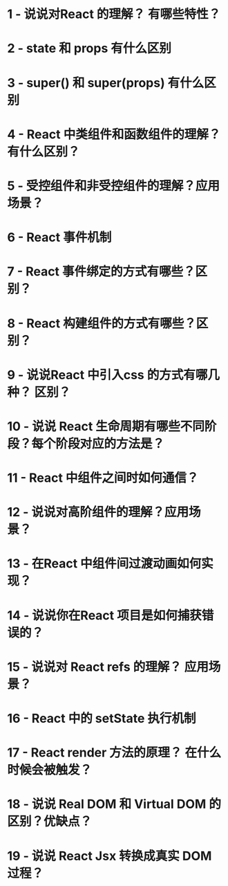 # 1 - 说说对React 的理解？ 有哪些特性？

# 2 - state 和 props 有什么区别

# 3 - super() 和 super(props) 有什么区别

# 4 - React 中类组件和函数组件的理解？有什么区别？

# 5 - 受控组件和非受控组件的理解？应用场景？

# 6 - React 事件机制

# 7 - React 事件绑定的方式有哪些？区别？

# 8 - React 构建组件的方式有哪些？区别？

# 9 - 说说React 中引入css 的方式有哪几种？ 区别？

# 10 - 说说 React 生命周期有哪些不同阶段？每个阶段对应的方法是？

# 11 - React 中组件之间时如何通信？

# 12 - 说说对高阶组件的理解？应用场景？

# 13 - 在React 中组件间过渡动画如何实现？

# 14 - 说说你在React 项目是如何捕获错误的？

# 15 - 说说对 React refs 的理解？ 应用场景？

# 16 - React 中的 setState 执行机制

# 17 - React render 方法的原理？ 在什么时候会被触发？

# 18 - 说说 Real DOM 和 Virtual DOM 的区别？优缺点？

# 19 - 说说 React Jsx 转换成真实 DOM 过程？